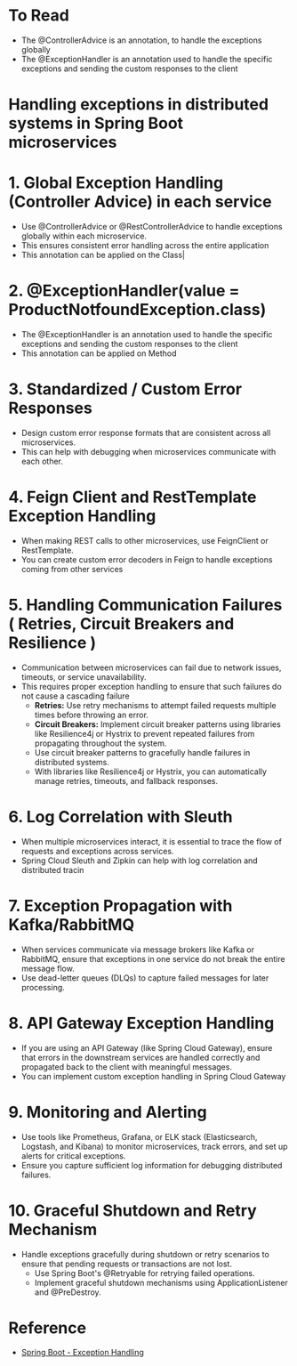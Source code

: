 # To Read
* The @ControllerAdvice is an annotation, to handle the exceptions globally
* The @ExceptionHandler is an annotation used to handle the specific exceptions and sending the custom responses to the client

# Handling exceptions in distributed systems in Spring Boot microservices
# 1. Global Exception Handling (Controller Advice) in each service
* Use @ControllerAdvice or @RestControllerAdvice to handle exceptions globally within each microservice.
* This ensures consistent error handling across the entire application
* This annotation can be applied on the Class|
# 2. @ExceptionHandler(value = ProductNotfoundException.class)
* The @ExceptionHandler is an annotation used to handle the specific exceptions and sending the custom responses to the client
* This annotation can be applied on Method
# 3. Standardized / Custom  Error Responses
* Design custom error response formats that are consistent across all microservices.
* This can help with debugging when microservices communicate with each other.
# 4. Feign Client and RestTemplate Exception Handling
* When making REST calls to other microservices, use FeignClient or RestTemplate.
* You can create custom error decoders in Feign to handle exceptions coming from other services
# 5. Handling Communication Failures ( Retries, Circuit Breakers and Resilience ) 
* Communication between microservices can fail due to network issues, timeouts, or service unavailability.
* This requires proper exception handling to ensure that such failures do not cause a cascading failure
  * **Retries:** Use retry mechanisms to attempt failed requests multiple times before throwing an error.
  * **Circuit Breakers:** Implement circuit breaker patterns using libraries like Resilience4j or Hystrix to prevent repeated failures from propagating throughout the system.
  * Use circuit breaker patterns to gracefully handle failures in distributed systems.
  * With libraries like Resilience4j or Hystrix, you can automatically manage retries, timeouts, and fallback responses.
# 6. Log Correlation with Sleuth
* When multiple microservices interact, it is essential to trace the flow of requests and exceptions across services.
* Spring Cloud Sleuth and Zipkin can help with log correlation and distributed tracin
# 7. Exception Propagation with Kafka/RabbitMQ
* When services communicate via message brokers like Kafka or RabbitMQ, ensure that exceptions in one service do not break the entire message flow.
* Use dead-letter queues (DLQs) to capture failed messages for later processing.
# 8. API Gateway Exception Handling
* If you are using an API Gateway (like Spring Cloud Gateway), ensure that errors in the downstream services are handled correctly and propagated back to the client with meaningful messages.
* You can implement custom exception handling in Spring Cloud Gateway
# 9. Monitoring and Alerting
* Use tools like Prometheus, Grafana, or ELK stack (Elasticsearch, Logstash, and Kibana) to monitor microservices, track errors, and set up alerts for critical exceptions.
* Ensure you capture sufficient log information for debugging distributed failures.
# 10. Graceful Shutdown and Retry Mechanism
* Handle exceptions gracefully during shutdown or retry scenarios to ensure that pending requests or transactions are not lost.
  * Use Spring Boot's @Retryable for retrying failed operations.
  * Implement graceful shutdown mechanisms using ApplicationListener and @PreDestroy.

# Reference
* [Spring Boot - Exception Handling](https://www.tutorialspoint.com/spring_boot/spring_boot_exception_handling.htm#:~:text=The%20Controller%20Advice%20class%20to,methods%20in%20this%20class%20file.&text=The%20Product%20Service%20API%20controller,it%20throws%20the%20ProductNotFoundException%20class.)
